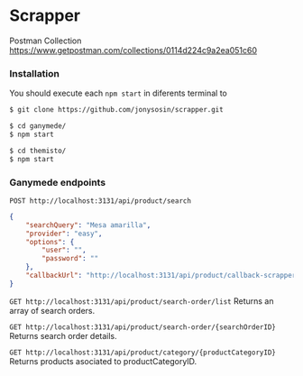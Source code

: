 # Scrapper

Postman Collection https://www.getpostman.com/collections/0114d224c9a2ea051c60

### Installation
You should execute each `npm start` in diferents terminal to 
```sh
$ git clone https://github.com/jonysosin/scrapper.git

$ cd ganymede/ 
$ npm start

$ cd themisto/ 
$ npm start
```

### Ganymede endpoints

`POST http://localhost:3131/api/product/search`
```json
{
    "searchQuery": "Mesa amarilla",
    "provider": "easy",
    "options": {
        "user": "",
        "password": ""
    },
    "callbackUrl": "http://localhost:3131/api/product/callback-scrapper"
}
```
`GET http://localhost:3131/api/product/search-order/list`
Returns an array of search orders.

`GET http://localhost:3131/api/product/search-order/{searchOrderID}`
Returns search order details.

`GET http://localhost:3131/api/product/category/{productCategoryID}`
Returns products asociated to productCategoryID.
